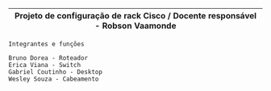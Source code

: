 |Projeto de configuração de rack Cisco / Docente responsável - Robson Vaamonde|
| ----- |

    Integrantes e funções

    Bruno Dorea - Roteador
    Erica Viana - Switch
    Gabriel Coutinho - Desktop
    Wesley Souza - Cabeamento
